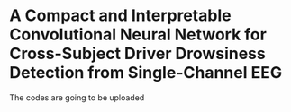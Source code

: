 # A Compact and Interpretable Convolutional Neural Network for Cross-Subject Driver Drowsiness Detection from Single-Channel EEG 

The codes are going to be uploaded
